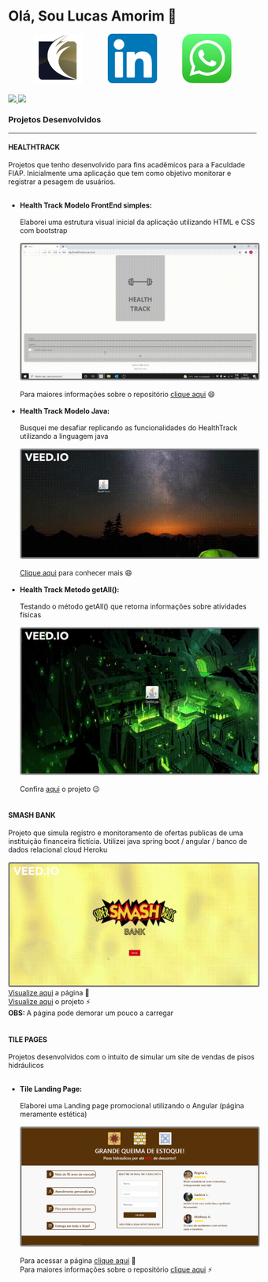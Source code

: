 # Olá, Sou Lucas Amorim 👋

<div style="display: flex; flex-direction: row; justify-content: space-evenly;">
  <a href="https://www.fatorialinvest.com.br/" target="_blank"> <img  src="assets/logo.png" style="width: 100px; height: 100 px; "></img></a>
  <a href="https://www.linkedin.com/in/amorim-22-lucas/" target="_blank"><img src="assets/linkedin.png" style="width: 100px; height: 100 px; "></img></a>
  <a href="https://api.whatsapp.com/send?phone=5521988611540" target="_blank"><img src="assets/whatsapp-icon.png" style="width: 100px; height: 100 px; "></img></a>
</div>
<br>
<div>
  <a href ="https://beacons.ai/Amorim-cyber">
  <img height="200cm" src="https://github-readme-stats.vercel.app/api?username=Amorim-cyber&show_icons=True&theme=gruvbox"/>   
  <img height="200cm" src="https://github-readme-stats.vercel.app/api/top-langs/?username=Amorim-cyber&theme=gruvbox"/>  
  </a>
</div>

<h3>Projetos Desenvolvidos</h3>
<hr>

<h4>HEALTHTRACK</h4>
<span>Projetos que tenho desenvolvido para fins acadêmicos para a Faculdade FIAP. Inicialmente uma aplicação que tem como objetivo monitorar e registrar a pesagem de usuários.</span>
<br><br>
<ul>
  <li><b>Health Track Modelo FrontEnd simples:</b> <br><br>Elaborei uma estrutura visual inicial da aplicação utilizando HTML e CSS com bootstrap</li><br>
  <img src="assets/health.gif" style="border: solid grey; border-radius:4px"></img><br><br>
  <span>Para maiores informações sobre o repositório <a href="https://github.com/Amorim-cyber/HealthTrack" target="_blank">clique aqui</a> 😄</span><br><br>
  <li><b>Health Track Modelo Java:</b> <br><br>Busquei me desafiar replicando as funcionalidades do HealthTrack utilizando a linguagem java</li><br>
  <img src="assets/healthtrack.gif" style="border: solid grey; border-radius:4px"></img><br><br>
  <span><a href="https://github.com/Amorim-cyber/HealthTrackJava" target="_blank">Clique aqui</a> para conhecer mais 😄</span><br><br>
  <li><b>Health Track Metodo getAll():</b> <br><br>Testando o método getAll() que retorna informações sobre atividades físicas</li><br>
  <img src="assets/getAll.gif" style="border: solid grey; border-radius:4px"></img><br><br>
  <span>Confira <a href="https://github.com/Amorim-cyber/HealthTrackGetAll" target="_blank">aqui</a> o projeto 😉</span><br><br>
  
</ul>

<h4>SMASH BANK</h4>
<span>Projeto que simula registro e monitoramento de ofertas publicas de uma instituição financeira fictícia. Utilizei java spring boot / angular / banco de dados relacional cloud Heroku</span>
<br><br>
<img src="assets/smash.gif" style="border: solid grey; border-radius:4px"></img><br>
<span><a href="https://amorim-cyber.github.io/Frontend-PublicOffer-testmode/main" target="_blank">Visualize aqui</a> a página 📄</span><br>
<span><a href="https://github.com/Amorim-cyber/Frontend-PublicOffer-testmode" target="_blank">Visualize aqui</a> o projeto ⚡</span><br>
<span><b>OBS: </b> A página pode demorar um pouco a carregar</span><br><br>

<h4>TILE PAGES</h4>
<span>Projetos desenvolvidos com o intuito de simular um site de vendas de pisos hidráulicos</span>
<br><br>
<ul>
  <li><b>Tile Landing Page:</b> <br><br>Elaborei uma Landing page promocional utilizando o Angular (página meramente estética)</li><br>
  <img src="assets/page.PNG" style="border: solid grey; border-radius:4px"></img><br><br>
  <span>Para acessar a página <a href="https://amorim-cyber.github.io/TileLandingPage/PROMO%C3%87%C3%83O" target="_blank">clique aqui</a> 📄</span><br>
  <span>Para maiores informações sobre o repositório <a href="https://github.com/Amorim-cyber/TileLandingPage" target="_blank">clique aqui</a> ⚡</span><br><br>
  
</ul>
<!--
**Amorim-cyber/Amorim-cyber** is a ✨ _special_ ✨ repository because its `README.md` (this file) appears on your GitHub profile.

Here are some ideas to get you started:

- 🔭 I’m currently working on ...
- 🌱 I’m currently learning ...
- 👯 I’m looking to collaborate on ...
- 🤔 I’m looking for help with ...
- 💬 Ask me about ...
- 📫 How to reach me: ...
- 😄 Pronouns: ...
- ⚡ Fun fact: ...
-->
